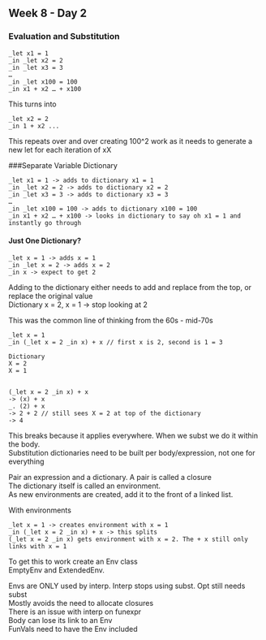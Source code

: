 ## Week 8 - Day 2
### Evaluation and Substitution
```
_let x1 = 1
_in _let x2 = 2
_in _let x3 = 3
…
_in _let x100 = 100
_in x1 + x2 … + x100
```
This turns into

```
_let x2 = 2 
_in 1 + x2 ...
```

This repeats over and over creating 100^2 work as it needs to generate a new let for each iteration of xX

###Separate Variable Dictionary
```
_let x1 = 1 -> adds to dictionary x1 = 1
_in _let x2 = 2 -> adds to dictionary x2 = 2
_in _let x3 = 3 -> adds to dictionary x3 = 3
…
_in _let x100 = 100 -> adds to dictionary x100 = 100
_in x1 + x2 … + x100 -> looks in dictionary to say oh x1 = 1 and instantly go through
```

#### Just One Dictionary?
```
_let x = 1 -> adds x = 1
_in _let x = 2 -> adds x = 2
_in x -> expect to get 2
```
Adding to the dictionary either needs to add and replace from the top, or replace the original value  
Dictionary x = 2, x = 1 -> stop looking at 2

This was the common line of thinking from the 60s - mid-70s

```
_let x = 1
_in (_let x = 2 _in x) + x // first x is 2, second is 1 = 3

Dictionary
X = 2
X = 1


(_let x = 2 _in x) + x
-> (x) + x
_. (2) + x
-> 2 + 2 // still sees X = 2 at top of the dictionary
-> 4
```

This breaks because it applies everywhere. When we subst we do it within the body.  
Substitution dictionaries need to be built per body/expression, not one for everything

Pair an expression and a dictionary. A pair is called a closure  
The dictionary itself is called an environment.  
As new environments are created, add it to the front of a linked list. 

With environments

```
_let x = 1 -> creates environment with x = 1
_in (_let x = 2 _in x) + x -> this splits
(_let x = 2 _in x) gets environment with x = 2. The + x still only links with x = 1
```

To get this to work create an Env class  
EmptyEnv and ExtendedEnv. 

Envs are ONLY used by interp. Interp stops using subst. Opt still needs subst  
Mostly avoids the need to allocate closures  
There is an issue with interp on funexpr  
Body can lose its link to an Env  
FunVals need to have the Env included